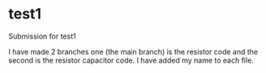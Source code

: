 # test1
Submission for test1

I have made 2 branches one (the main branch) is the resistor code and the second is the resistor capacitor code. I have added my name to each file.
